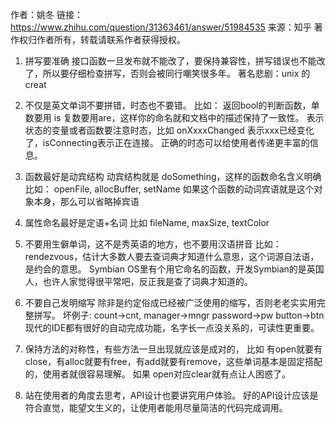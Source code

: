 作者：姚冬
链接：https://www.zhihu.com/question/31363461/answer/51984535
来源：知乎
著作权归作者所有，转载请联系作者获得授权。

1. 拼写要准确
接口函数一旦发布就不能改了，要保持兼容性，拼写错误也不能改了，所以要仔细检查拼写，否则会被同行嘲笑很多年。
著名悲剧：unix 的 creat

2. 不仅是英文单词不要拼错，时态也不要错。
比如：
返回bool的判断函数，单数要用 is 复数要用are，这样你的命名就和文档中的描述保持了一致性。
表示状态的变量或者函数要注意时态，比如 onXxxxChanged 表示xxx已经变化了，isConnecting表示正在连接。
正确的时态可以给使用者传递更丰富的信息。

3. 函数最好是动宾结构
动宾结构就是 doSomething，这样的函数命名含义明确
比如： openFile, allocBuffer, setName
如果这个函数的动词宾语就是这个对象本身，那么可以省略掉宾语

4. 属性命名最好是定语+名词
比如 fileName, maxSize, textColor

5. 不要用生僻单词，这不是秀英语的地方，也不要用汉语拼音
比如：rendezvous，估计大多数人要去查词典才知道什么意思，这个词源自法语，是约会的意思。
Symbian OS里有个用它命名的函数，开发Symbian的是英国人，也许人家觉得很平常吧，反正我是查了词典才知道的。

6. 不要自己发明缩写
除非是约定俗成已经被广泛使用的缩写，否则老老实实用完整拼写。
坏例子: count->cnt, manager->mngr password->pw button->btn
现代的IDE都有很好的自动完成功能，名字长一点没关系的，可读性更重要。

7. 保持方法的对称性，有些方法一旦出现就应该是成对的，
比如 有open就要有close，有alloc就要有free，有add就要有remove，这些单词基本是固定搭配的，使用者就很容易理解。
如果 open对应clear就有点让人困惑了。

8. 站在使用者的角度去思考，API设计也要讲究用户体验。
好的API设计应该是符合直觉，能望文生义的，让使用者能用尽量简洁的代码完成调用。